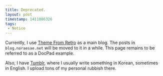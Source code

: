 ```yaml
---
title: Deprecated.
layout: post
timestamp: 1411086326
tags:
 - Notice
---
```


Currently, I use [Theme From Retro](http://themefromretro.com) as a main blog. The posts in `blog.noraesae.net` will be moved to it in a while. This page remains to be referred to as a DocPad example.

Also, I have [Tumblr](http://yuiazu.net), where I usually write something in Korean, sometimes in English. I upload tons of my personal rubbish there.
